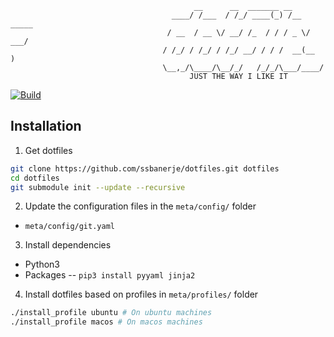                                              __      __  _______ __
                                        ____/ /___  / /_/ ____(_) /__  _____
                                       / __  / __ \/ __/ /_  / / / _ \/ ___/
                                      / /_/ / /_/ / /_/ __/ / / /  __(__  )
                                      \__,_/\____/\__/_/   /_/_/\___/____/
                                            JUST THE WAY I LIKE IT

[![Build](https://github.com/ssbanerje/dotfiles/actions/workflows/build.yml/badge.svg?branch=master)](https://github.com/ssbanerje/dotfiles/actions/workflows/build.yml)

## Installation

1. Get dotfiles
```bash
git clone https://github.com/ssbanerje/dotfiles.git dotfiles
cd dotfiles
git submodule init --update --recursive
```
2. Update the configuration files in the `meta/config/` folder
  - `meta/config/git.yaml`
3. Install dependencies
  - Python3
  - Packages -- `pip3 install pyyaml jinja2`
4. Install dotfiles based on profiles in `meta/profiles/` folder
```bash
./install_profile ubuntu # On ubuntu machines
./install_profile macos # On macos machines
```
